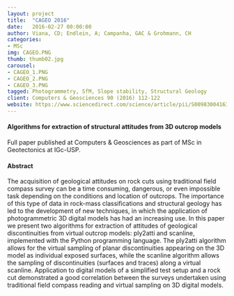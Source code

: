 ```yaml
---
layout: project
title:  "CAGEO 2016"
date:   2016-02-27 00:00:00
author: Viana, CD; Endlein, A; Campanha, GAC & Grohmann, CH
categories:
- MSc
img: CAGEO.PNG
thumb: thumb02.jpg
carousel:
- CAGEO_1.PNG
- CAGEO_2.PNG
- CAGEO_3.PNG
tagged: Photogrammetry, SfM, Slope stability, Structural Geology
client: Computers & Geosciences 90 (2016) 112-122
website: https://www.sciencedirect.com/science/article/pii/S0098300416300516
---
```

#### Algorithms for extraction of structural attitudes from 3D outcrop models
Full paper published at Computers & Geosciences as part of MSc in Geotectonics at IGc-USP.

#### Abstract
The acquisition of geological attitudes on rock cuts using traditional field compass survey can be a time consuming, dangerous, or even impossible task depending on the conditions and location of outcrops.
The importance of this type of data in rock-mass classifications and structural geology has led to the development of new techniques, in which the application of photogrammetric 3D digital models has had an increasing use. In this paper we present two algorithms for extraction of attitudes of geological discontinuities from virtual outcrop models: ply2atti and scanline, implemented with the Python programming language. The ply2atti algorithm allows for the virtual sampling of planar discontinuities appearing on the 3D model as individual exposed surfaces, while the scanline algorithm allows the sampling of discontinuities (surfaces and traces) along a virtual scanline. Application to digital models of a simplified test setup and a rock cut demonstrated a good correlation between the surveys undertaken using traditional field compass reading and virtual sampling on 3D digital models.
